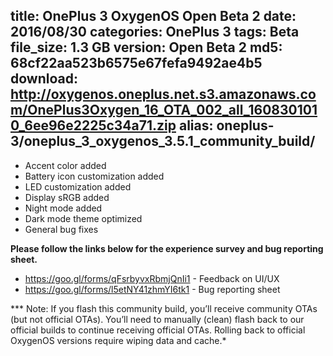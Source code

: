 title: OnePlus 3 OxygenOS Open Beta 2
date: 2016/08/30
categories: OnePlus 3
tags: Beta
file_size: 1.3 GB
version: Open Beta 2
md5: 68cf22aa523b6575e67fefa9492ae4b5
download: http://oxygenos.oneplus.net.s3.amazonaws.com/OnePlus3Oxygen_16_OTA_002_all_1608301010_6ee96e2225c34a71.zip
alias: oneplus-3/oneplus_3_oxygenos_3.5.1_community_build/
---
* Accent color added
* Battery icon customization added
* LED customization added
* Display sRGB added
* Night mode added
* Dark mode theme optimized
* General bug fixes

**Please follow the links below for the experience survey and bug reporting sheet.**
* https://goo.gl/forms/qFsrbyvxRbmjQnIi1 - Feedback on UI/UX
* https://goo.gl/forms/l5etNY41zhmYI6tk1 - Bug reporting sheet

*** Note: If you flash this community build, you’ll receive community OTAs (but not official OTAs). You’ll need to manually (clean) flash back to our official builds to continue receiving official OTAs. Rolling back to official OxygenOS versions require wiping data and cache.*